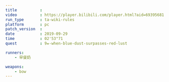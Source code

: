 ```yaml
---
title          :
video          : https://player.bilibili.com/player.html?aid=69395681
run_type       : ta-wiki-rules
platform       : pc
patch_version  : 
date           : 2019-09-29
time           : 02'53"71
quest          : 9★-when-blue-dust-surpasses-red-lust

runners:
    - 早餐奶

weapons:
    - bow
---
```

